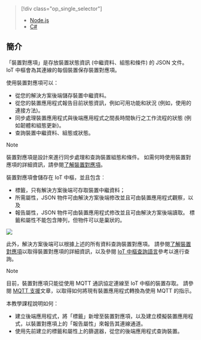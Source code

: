 > [!div class="op_single_selector"]
> * [Node.js](../articles/iot-hub/iot-hub-node-node-twin-getstarted.md)
> * [C#](../articles/iot-hub/iot-hub-csharp-node-twin-getstarted.md)
> 
> 

## <a name="introduction"></a>簡介
「裝置對應項」是存放裝置狀態資訊 (中繼資料、組態和條件) 的 JSON 文件。 IoT 中樞會為其連線的每個裝置保存裝置對應項。

使用裝置對應項可以：

* 從您的解決方案後端儲存裝置中繼資料。
* 從您的裝置應用程式報告目前狀態資訊，例如可用功能和狀況 (例如，使用的連接方法)。
* 同步處理裝置應用程式與後端應用程式之間長時間執行之工作流程的狀態 (例如韌體和組態更新)。
* 查詢裝置中繼資料、組態或狀態。

> [!NOTE]
> 裝置對應項是設計來進行同步處理和查詢裝置組態和條件。 如需何時使用裝置對應項的詳細資訊，請參閱[了解裝置對應項][lnk-twins]。
> 
> 

裝置對應項會儲存在 IoT 中樞，並且包含︰

* 標籤，只有解決方案後端可存取裝置中繼資料；
* 所需屬性，JSON 物件可由解決方案後端修改並且可由裝置應用程式觀察，以及
* 報告屬性，JSON 物件可由裝置應用程式修改並且可由解決方案後端讀取。 標籤和屬性不能包含陣列，但物件可以是巢狀的。

![][img-twin]

此外，解決方案後端可以根據上述的所有資料查詢裝置對應項。
請參閱[了解裝置對應項][lnk-twins]以取得裝置對應項的詳細資訊，以及參閱 [IoT 中樞查詢語言][lnk-query]參考以進行查詢。

> [!NOTE]
> 目前，裝置對應項只能從使用 MQTT 通訊協定連線至 IoT 中樞的裝置存取。 請參閱 [MQTT 支援][lnk-devguide-mqtt]文章，以取得如何將現有裝置應用程式轉換為使用 MQTT 的指示。
> 
> 

本教學課程說明如何：

* 建立後端應用程式，將「標籤」新增至裝置對應項，以及建立模擬裝置應用程式，以裝置對應項上的「報告屬性」來報告其連線通道。
* 使用先前建立的標籤和屬性上的篩選器，從您的後端應用程式查詢裝置。

<!-- images -->
[img-twin]: media/iot-hub-selector-twin-get-started/twin.png

<!-- links -->
[lnk-query]: ../articles/iot-hub/iot-hub-devguide-query-language.md
[lnk-twins]: ../articles/iot-hub/iot-hub-devguide-device-twins.md
[lnk-d2c]: ../articles/iot-hub/iot-hub-devguide-messaging.md#device-to-cloud-messages
[lnk-methods]: ../articles/iot-hub/iot-hub-devguide-direct-methods.md
[lnk-devguide-mqtt]: ../articles/iot-hub/iot-hub-mqtt-support.md